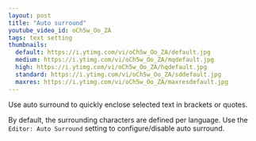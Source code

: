 ```yaml
---
layout: post
title: "Auto surround"
youtube_video_id: oCh5w_Oo_ZA
tags: text setting
thumbnails:
  default: https://i.ytimg.com/vi/oCh5w_Oo_ZA/default.jpg
  medium: https://i.ytimg.com/vi/oCh5w_Oo_ZA/mqdefault.jpg
  high: https://i.ytimg.com/vi/oCh5w_Oo_ZA/hqdefault.jpg
  standard: https://i.ytimg.com/vi/oCh5w_Oo_ZA/sddefault.jpg
  maxres: https://i.ytimg.com/vi/oCh5w_Oo_ZA/maxresdefault.jpg
---
```


Use auto surround to quickly enclose selected text in brackets or quotes.

By default, the surrounding characters are defined per language. Use the `Editor: Auto Surround` setting to configure/disable auto surround.
